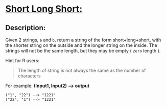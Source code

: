 # [Short Long Short:](https://www.codewars.com/kata/50654ddff44f800200000007)

## Description:

Given 2 strings, `a` and `b`, return a string of the form short+long+short, with the shorter string on the outside and the longer string on the inside. The strings will not be the same length, but they may be empty ( `zero` length ).

Hint for R users:

> The length of string is not always the same as the number of characters

For example: **(Input1, Input2) --> output**

```
("1", "22") --> "1221"
("22", "1") --> "1221"
```
